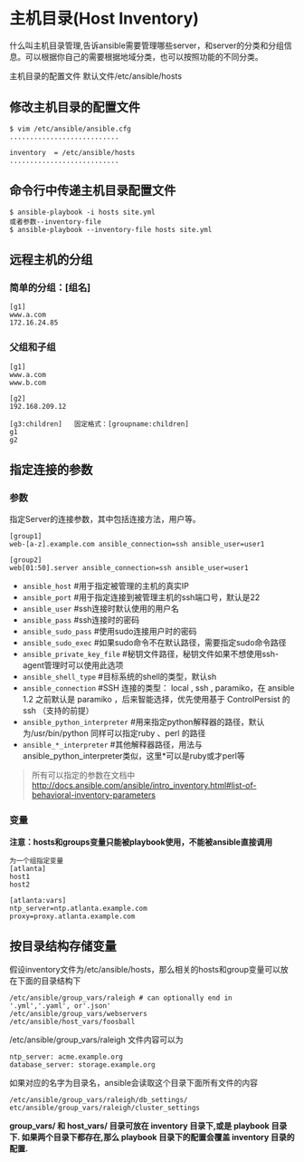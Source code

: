 # 主机目录(Host Inventory)
什么叫主机目录管理,告诉ansible需要管理哪些server，和server的分类和分组信息。可以根据你自己的需要根据地域分类，也可以按照功能的不同分类。

主机目录的配置文件
默认文件/etc/ansible/hosts


## 修改主机目录的配置文件
```
$ vim /etc/ansible/ansible.cfg
...........................

inventory  = /etc/ansible/hosts
...........................
```

## 命令行中传递主机目录配置文件
```
$ ansible-playbook -i hosts site.yml
或者参数--inventory-file
$ ansible-playbook --inventory-file hosts site.yml
```

## 远程主机的分组
### 简单的分组：[组名]
```
[g1]
www.a.com
172.16.24.85
```

### 父组和子组
```
[g1]
www.a.com
www.b.com

[g2]
192.168.209.12

[g3:children]   固定格式：[groupname:children]
g1
g2
```

## 指定连接的参数
### 参数
指定Server的连接参数，其中包括连接方法，用户等。
```
[group1]
web-[a-z].example.com ansible_connection=ssh ansible_user=user1

[group2]
web[01:50].server ansible_connection=ssh ansible_user=user1
```

- `ansible_host` #用于指定被管理的主机的真实IP
- `ansible_port` #用于指定连接到被管理主机的ssh端口号，默认是22
- `ansible_user` #ssh连接时默认使用的用户名
- `ansible_pass` #ssh连接时的密码
- `ansible_sudo_pass` #使用sudo连接用户时的密码
- `ansible_sudo_exec` #如果sudo命令不在默认路径，需要指定sudo命令路径
- `ansible_private_key_file` #秘钥文件路径，秘钥文件如果不想使用ssh-agent管理时可以使用此选项
- `ansible_shell_type` #目标系统的shell的类型，默认sh
- `ansible_connection` #SSH 连接的类型： local , ssh , paramiko，在 ansible 1.2 之前默认是 paramiko ，后来智能选择，优先使用基于 ControlPersist 的 ssh （支持的前提）
- `ansible_python_interpreter` #用来指定python解释器的路径，默认为/usr/bin/python 同样可以指定ruby 、perl 的路径
- `ansible_*_interpreter` #其他解释器路径，用法与ansible_python_interpreter类似，这里*可以是ruby或才perl等

> 所有可以指定的参数在文档中 http://docs.ansible.com/ansible/intro_inventory.html#list-of-behavioral-inventory-parameters


### 变量
**注意：hosts和groups变量只能被playbook使用，不能被ansible直接调用**
```
为一个组指定变量
[atlanta]
host1
host2

[atlanta:vars]
ntp_server=ntp.atlanta.example.com
proxy=proxy.atlanta.example.com
```

## 按目录结构存储变量
假设inventory文件为/etc/ansible/hosts，那么相关的hosts和group变量可以放在下面的目录结构下
```
/etc/ansible/group_vars/raleigh # can optionally end in '.yml','.yaml', or'.json'
/etc/ansible/group_vars/webservers
/etc/ansible/host_vars/foosball
```

/etc/ansible/group_vars/raleigh 文件内容可以为
```
ntp_server: acme.example.org
database_server: storage.example.org
```

如果对应的名字为目录名，ansible会读取这个目录下面所有文件的内容
```
/etc/ansible/group_vars/raleigh/db_settings/
etc/ansible/group_vars/raleigh/cluster_settings
```
**group_vars/ 和 host_vars/ 目录可放在 inventory 目录下,或是 playbook 目录下. 如果两个目录下都存在,那么 playbook 目录下的配置会覆盖 inventory 目录的配置.**
